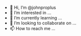 - 👋 Hi, I’m @johnproplus
- 👀 I’m interested in ...
- 🌱 I’m currently learning ...
- 💞️ I’m looking to collaborate on ...
- 📫 How to reach me ...

<!---
johnproplus/johnproplus is a ✨ special ✨ repository because its `README.md` (this file) appears on your GitHub profile.
You can click the Preview link to take a look at your changes.
--->
